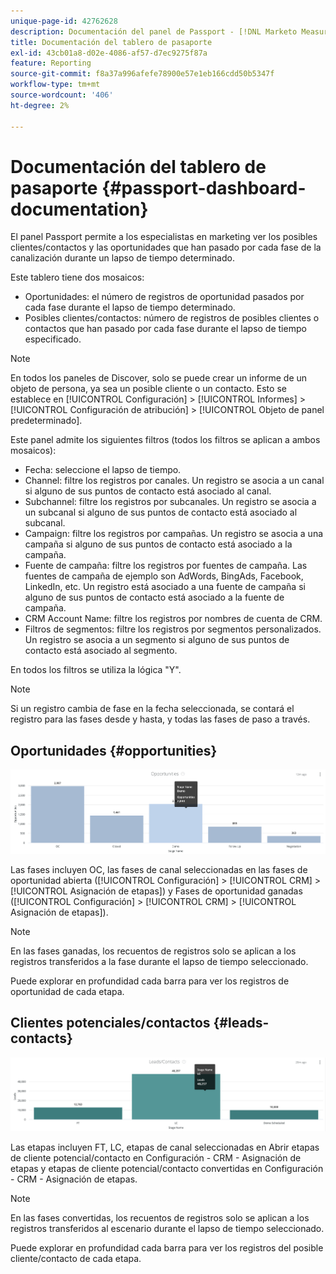```yaml
---
unique-page-id: 42762628
description: Documentación del panel de Passport - [!DNL Marketo Measure] - Documentación del producto
title: Documentación del tablero de pasaporte
exl-id: 43cb01a8-d02e-4086-af57-d7ec9275f87a
feature: Reporting
source-git-commit: f8a37a996afefe78900e57e1eb166cdd50b5347f
workflow-type: tm+mt
source-wordcount: '406'
ht-degree: 2%

---
```


# Documentación del tablero de pasaporte {#passport-dashboard-documentation}

El panel Passport permite a los especialistas en marketing ver los posibles clientes/contactos y las oportunidades que han pasado por cada fase de la canalización durante un lapso de tiempo determinado.

Este tablero tiene dos mosaicos:

* Oportunidades: el número de registros de oportunidad pasados por cada fase durante el lapso de tiempo determinado.
* Posibles clientes/contactos: número de registros de posibles clientes o contactos que han pasado por cada fase durante el lapso de tiempo especificado.

>[!NOTE]
>
>En todos los paneles de Discover, solo se puede crear un informe de un objeto de persona, ya sea un posible cliente o un contacto. Esto se establece en [!UICONTROL Configuración] > [!UICONTROL Informes] > [!UICONTROL Configuración de atribución] > [!UICONTROL Objeto de panel predeterminado].

Este panel admite los siguientes filtros (todos los filtros se aplican a ambos mosaicos):

* Fecha: seleccione el lapso de tiempo.
* Channel: filtre los registros por canales. Un registro se asocia a un canal si alguno de sus puntos de contacto está asociado al canal.
* Subchannel: filtre los registros por subcanales. Un registro se asocia a un subcanal si alguno de sus puntos de contacto está asociado al subcanal.
* Campaign: filtre los registros por campañas. Un registro se asocia a una campaña si alguno de sus puntos de contacto está asociado a la campaña.
* Fuente de campaña: filtre los registros por fuentes de campaña. Las fuentes de campaña de ejemplo son AdWords, BingAds, Facebook, LinkedIn, etc. Un registro está asociado a una fuente de campaña si alguno de sus puntos de contacto está asociado a la fuente de campaña.
* CRM Account Name: filtre los registros por nombres de cuenta de CRM.
* Filtros de segmentos: filtre los registros por segmentos personalizados. Un registro se asocia a un segmento si alguno de sus puntos de contacto está asociado al segmento.

En todos los filtros se utiliza la lógica &quot;Y&quot;.

>[!NOTE]
>
>Si un registro cambia de fase en la fecha seleccionada, se contará el registro para las fases desde y hasta, y todas las fases de paso a través.

## Oportunidades {#opportunities}

![](assets/one-1.png)

Las fases incluyen OC, las fases de canal seleccionadas en las fases de oportunidad abierta ([!UICONTROL Configuración] > [!UICONTROL CRM] > [!UICONTROL Asignación de etapas]) y Fases de oportunidad ganadas ([!UICONTROL Configuración] > [!UICONTROL CRM] > [!UICONTROL Asignación de etapas]).

>[!NOTE]
>
>En las fases ganadas, los recuentos de registros solo se aplican a los registros transferidos a la fase durante el lapso de tiempo seleccionado.

Puede explorar en profundidad cada barra para ver los registros de oportunidad de cada etapa.

## Clientes potenciales/contactos {#leads-contacts}

![](assets/two-1.png)

Las etapas incluyen FT, LC, etapas de canal seleccionadas en Abrir etapas de cliente potencial/contacto en Configuración - CRM - Asignación de etapas y etapas de cliente potencial/contacto convertidas en Configuración - CRM - Asignación de etapas.

>[!NOTE]
>
>En las fases convertidas, los recuentos de registros solo se aplican a los registros transferidos al escenario durante el lapso de tiempo seleccionado.

Puede explorar en profundidad cada barra para ver los registros del posible cliente/contacto de cada etapa.
